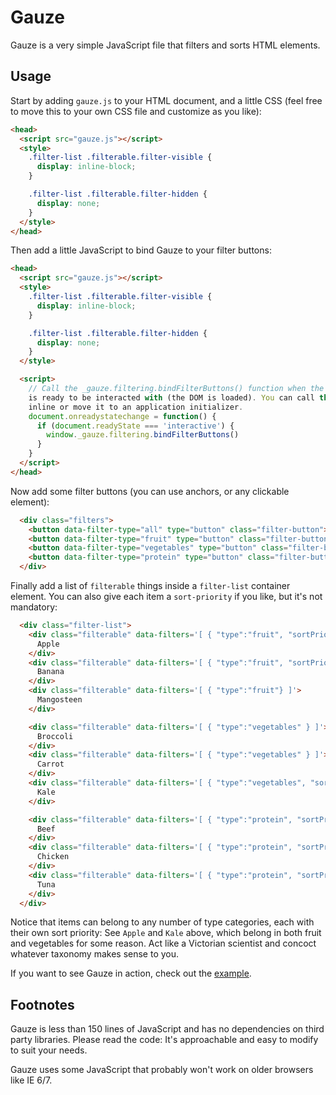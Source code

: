 # Gauze

Gauze is a very simple JavaScript file that filters and sorts HTML elements.

## Usage

Start by adding `gauze.js` to your HTML document, and a little CSS (feel free
to move this to your own CSS file and customize as you like):

```html
<head>
  <script src="gauze.js"></script>
  <style>
    .filter-list .filterable.filter-visible {
      display: inline-block;
    }

    .filter-list .filterable.filter-hidden {
      display: none;
    }
  </style>
</head>
```

Then add a little JavaScript to bind Gauze to your filter buttons:


```html
<head>
  <script src="gauze.js"></script>
  <style>
    .filter-list .filterable.filter-visible {
      display: inline-block;
    }

    .filter-list .filterable.filter-hidden {
      display: none;
    }
  </style>

  <script>
    // Call the _gauze.filtering.bindFilterButtons() function when the document
    is ready to be interacted with (the DOM is loaded). You can call this
    inline or move it to an application initializer.
    document.onreadystatechange = function() {
      if (document.readyState === 'interactive') {
        window._gauze.filtering.bindFilterButtons()
      }
    }
  </script>
</head>
```

Now add some filter buttons (you can use anchors, or any clickable element):

```html
  <div class="filters">
    <button data-filter-type="all" type="button" class="filter-button">All food</button>
    <button data-filter-type="fruit" type="button" class="filter-button">Fruit</button>
    <button data-filter-type="vegetables" type="button" class="filter-button">Vegetables</button>
    <button data-filter-type="protein" type="button" class="filter-button">Protein</button>
  </div>
```

Finally add a list of `filterable` things inside a `filter-list` container
element. You can also give each item a `sort-priority` if you like, but it's
not mandatory:

```html
  <div class="filter-list">
    <div class="filterable" data-filters='[ { "type":"fruit", "sortPriority":"3" }, { "type":"vegetables", "sortPriority":"2" } ]'>
      Apple
    </div>
    <div class="filterable" data-filters='[ { "type":"fruit", "sortPriority":"1" } ]'>
      Banana
    </div>
    <div class="filterable" data-filters='[ { "type":"fruit"} ]'>
      Mangosteen
    </div>

    <div class="filterable" data-filters='[ { "type":"vegetables" } ]'>
      Broccoli
    </div>
    <div class="filterable" data-filters='[ { "type":"vegetables" } ]'>
      Carrot
    </div>
    <div class="filterable" data-filters='[ { "type":"vegetables", "sortPriority":"1" }, { "type":"fruit", "sortPriority":"2" } ]'>
      Kale
    </div>

    <div class="filterable" data-filters='[ { "type":"protein", "sortPriority":"1" } ]'>
      Beef
    </div>
    <div class="filterable" data-filters='[ { "type":"protein", "sortPriority":"3" } ]'>
      Chicken
    </div>
    <div class="filterable" data-filters='[ { "type":"protein", "sortPriority":"2" } ]'>
      Tuna
    </div>
  </div>
```

Notice that items can belong to any number of type categories, each with their
own sort priority: See `Apple` and `Kale` above, which belong in both fruit and
vegetables for some reason. Act like a Victorian scientist and concoct whatever
taxonomy makes sense to you.

If you want to see Gauze in action, check out the
[example](https://jamesmartin.github.io/gauze/).

## Footnotes

Gauze is less than 150 lines of JavaScript and has no dependencies on third
party libraries. Please read the code: It's approachable and easy to modify to
suit your needs.

Gauze uses some JavaScript that probably won't work on older browsers like IE
6/7.
